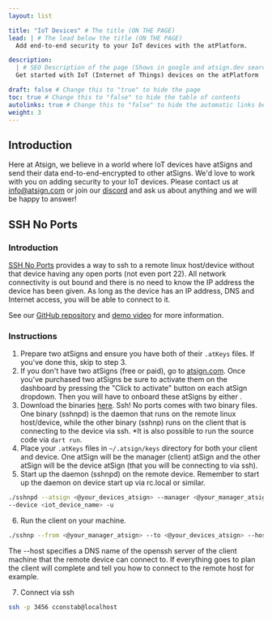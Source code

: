 ```yaml
---
layout: list

title: "IoT Devices" # The title (ON THE PAGE)
lead: | # The lead below the title (ON THE PAGE)
  Add end-to-end security to your IoT devices with the atPlatform.

description:
  | # SEO Description of the page (Shows in google and atsign.dev search)
  Get started with IoT (Internet of Things) devices on the atPlatform

draft: false # Change this to "true" to hide the page
toc: true # Change this to "false" to hide the table of contents
autolinks: true # Change this to "false" to hide the automatic links below your content
weight: 3
---
```


## Introduction

Here at Atsign, we believe in a world where IoT devices have atSigns and send their data end-to-end-encrypted to other atSigns. We'd love to work with you on adding security to your IoT devices. Please contact us at [info@atsign.com](mailto:info@atsign.com) or join our [discord](https://discord.gg/55sHTQFxfz) and ask us about anything and we will be happy to answer!

## SSH No Ports

### Introduction

[SSH No Ports](https://github.com/atsign-foundation/sshnoports) provides a way to ssh to a remote linux host/device without that device having any open ports (not even port 22). All network connectivity is out bound and there is no need to know the IP address the device has been given. As long as the device has an IP address, DNS and Internet access, you will be able to connect to it.

See our [GitHub repository](https://github.com/atsign-foundation/sshnoports) and [demo video](https://www.youtube.com/watch?v=Z-5sZ2UQn0I) for more information.

### Instructions

1. Prepare two atSigns and ensure you have both of their `.atKeys` files. If you've done this, skip to step 3.
2. If you don't have two atSigns (free or paid), go to [atsign.com](https://atsign.com). Once you've purchased two atSigns be sure to activate them on the dashboard by pressing the "Click to activate" button on each atSign dropdown. Then you will have to onboard these atSigns by either .
3. Download the binaries [here](https://github.com/atsign-foundation/sshnoports/releases). Ssh! No ports comes with two binary files. One binary (sshnpd) is the daemon that runs on the remote linux host/device, while the other binary (sshnp) runs on the client that is connecting to the device via ssh. *It is also possible to run the source code via `dart run`.
4. Place your `.atKeys` files in `~/.atsign/keys` directory for both your client and device. One atSign will be the manager (client) atSign and the other atSign will be the device atSign (that you will be connecting to via ssh).
5. Start up the daemon (sshnpd) on the remote device. Remember to start up the daemon on device start up via rc.local or similar.

```sh
./sshnpd --atsign <@your_devices_atsign> --manager <@your_manager_atsign> \
--device <iot_device_name> -u
```

6. Run the client on your machine. 

```sh
./sshnp --from <@your_manager_atsign> --to <@your_devices_atsign> --host <example.com>  -l --local-port --device <iot_device_name>
```

The --host specifies a DNS name of the openssh server of the client machine that the remote device can connect to. If everything goes to plan the client will complete and tell you how to connect to the remote host for example.

7. Connect via ssh

```sh
ssh -p 3456 cconstab@localhost
```